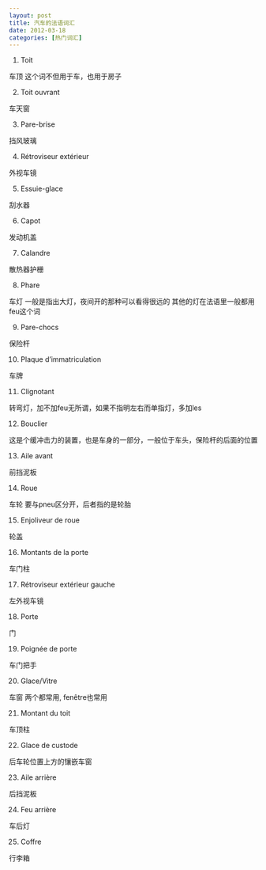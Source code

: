 ```yaml
---
layout: post
title: 汽车的法语词汇
date: 2012-03-18
categories: [热门词汇]  
---
```


1. Toit

车顶 这个词不但用于车，也用于房子

2. Toit ouvrant

车天窗

3. Pare-brise

挡风玻璃

4. Rétroviseur extérieur

外视车镜

5. Essuie-glace

刮水器

6. Capot

发动机盖

7. Calandre

散热器护栅

8. Phare

车灯 一般是指出大灯，夜间开的那种可以看得很远的 其他的灯在法语里一般都用feu这个词

9. Pare-chocs

保险杆

10. Plaque d’immatriculation

车牌

11. Clignotant

转弯灯，加不加feu无所谓，如果不指明左右而单指灯，多加les

12. Bouclier

这是个缓冲击力的装置，也是车身的一部分，一般位于车头，保险杆的后面的位置

13. Aile avant

前挡泥板

14. Roue

车轮 要与pneu区分开，后者指的是轮胎

15. Enjoliveur de roue

轮盖

16. Montants de la porte

车门柱

17. Rétroviseur extérieur gauche

左外视车镜

18. Porte

门

19. Poignée de porte

车门把手

20. Glace/Vitre

车窗 两个都常用, fenêtre也常用

21. Montant du toit

车顶柱

22. Glace de custode

后车轮位置上方的镶嵌车窗

23. Aile arrière

后挡泥板

24. Feu arrière

车后灯

25. Coffre

行李箱
